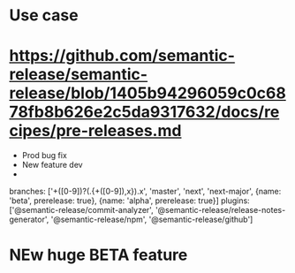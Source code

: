 # Use case
# https://github.com/semantic-release/semantic-release/blob/1405b94296059c0c6878fb8b626e2c5da9317632/docs/recipes/pre-releases.md
- Prod bug fix
- New feature dev
- 
branches: ['+([0-9])?(.{+([0-9]),x}).x', 'master', 'next', 'next-major', {name: 'beta', prerelease: true}, {name: 'alpha', prerelease: true}]
plugins: ['@semantic-release/commit-analyzer', '@semantic-release/release-notes-generator', '@semantic-release/npm', '@semantic-release/github']


# NEw huge BETA feature
